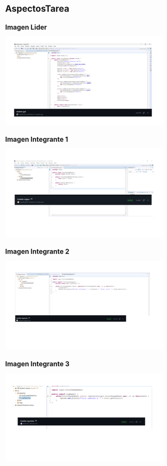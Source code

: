 # AspectosTarea

## Imagen Lider
<img src = "resultado/r1.png">

## Imagen Integrante 1
<img src="resultado/r2.png">

## Imagen Integrante 2
<img src = "resultado/r3.png">

## Imagen Integrante 3
<img src = "resultado/r4.png">
